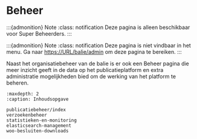 # Beheer

:::{admonition} Note
:class: notification
Deze pagina is alleen beschikbaar voor Super Beheerders.
:::

:::{admonition} Note
:class: notification
Deze pagina is niet vindbaar in het menu. Ga naar [https://URL/balie/admin](https://<URL>/balie/admin) om deze pagina te bereiken.
:::

Naast het organisatiebeheer van de balie is er ook een Beheer pagina die meer inzicht geeft in de data op het publicatieplatform en extra administratie mogelijkheden bied om de werking van het platform te beheren.

```{toctree}
:maxdepth: 2
:caption: Inhoudsopgave

publicatiebeheer/index
verzoekenbeheer
statistieken-en-monitoring
elasticsearch-management
woo-besluiten-downloads
```
